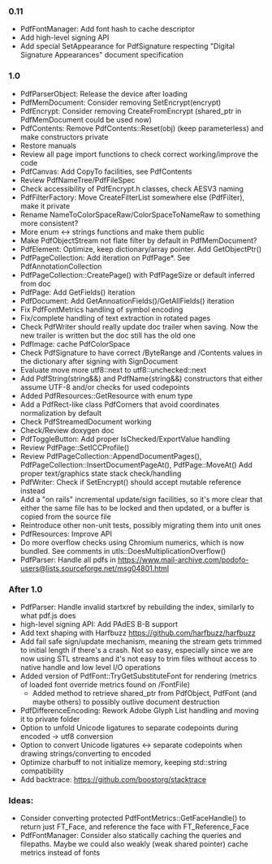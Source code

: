 ### 0.11
- PdfFontManager: Add font hash to cache descriptor
- Add high-level signing API
- Add special SetAppearance for PdfSignature respecting
  "Digital Signature Appearances" document specification

### 1.0
- PdfParserObject: Release the device after loading
- PdfMemDocument: Consider removing SetEncrypt(encrypt)
- PdfEncrypt: Consider removing CreateFromEncrypt (shared_ptr in PdfMemDocument could be used now)
- PdfContents: Remove PdfContents::Reset(obj) (keep parameterless) and make constructors private
- Restore manuals
- Review all page import functions to check correct working/improve
  the code
- PdfCanvas: Add CopyTo facilities, see PdfContents
- Review PdfNameTree/PdfFileSpec
- Check accessibility of PdfEncrypt.h classes, check AESV3 naming
- PdfFilterFactory: Move CreateFilterList somewhere else (PdfFilter), make it private
- Rename NameToColorSpaceRaw/ColorSpaceToNameRaw to something more consistent?
- More enum <-> strings functions and make them public
- Make PdfObjectStream not flate filter by default in PdfMemDocument?
- PdfElement: Optimize, keep dictionary/array pointer. Add GetObjectPtr()
- PdfPageCollection: Add iteration on PdfPage*. See PdfAnnotationCollection
- PdfPageCollection::CreatePage() with PdfPageSize or default inferred from doc
- PdfPage: Add GetFields() iteration
- PdfDocument: Add GetAnnoationFields()/GetAllFields() iteration
- Fix PdfFontMetrics handling of symbol encoding
- Fix/complete handling of text extraction in rotated pages
- Check PdfWriter should really update doc trailer when saving.
  Now the new trailer is written but the doc still has the old one
- PdfImage: cache PdfColorSpace
- Check PdfSignature to have correct /ByteRange and /Contents
values in the dictionary after signing with SignDocument
- Evaluate move more utf8::next to utf8::unchecked::next
- Add PdfString(string&&) and PdfName(string&&) constructors that
either assume UTF-8 and/or checks for used codepoints
- Added PdfResources::GetResource with enum type
- Add a PdfRect-like class PdfCorners that avoid coordinates normalization
  by default
- Check PdfStreamedDocument working
- Check/Review doxygen doc
- PdfToggleButton: Add proper IsChecked/ExportValue handling
- Review PdfPage::SetICCProfile()
- Review PdfPageCollection::AppendDocumentPages(),
  PdfPageCollection::InsertDocumentPageAt(), PdfPage::MoveAt()
  Add proper text/graphics state stack check/handling
- PdfWriter: Check if SetEncrypt() should accept mutable reference instead
- Add a "on rails" incremental update/sign facilities, so it's more
  clear that either the same file has to be locked and then updated,
  or a buffer is copied from the source file
- Reintroduce other non-unit tests, possibly migrating them into unit ones
- PdfResources: Improve API
- Do more overflow checks using Chromium numerics, which is now
  bundled. See comments in utls::DoesMultiplicationOverflow()
- PdfParser: Handle all pdfs in
  https://www.mail-archive.com/podofo-users@lists.sourceforge.net/msg04801.html

### After 1.0
- PdfParser: Handle invalid startxref by rebuilding the index,
  similarly to what pdf.js does
- high-level signing API: Add PAdES B-B support
- Add text shaping with Harfbuzz https://github.com/harfbuzz/harfbuzz
- Add fail safe sign/update mechanism, meaning the stream gets trimmed
  to initial length if there's a crash. Not so easy, especially since
  we are now using STL streams and it's not easy to trim files
  without access to native handle and low level I/O operations
- Added version of PdfFont::TryGetSubstituteFont for rendering
  (metrics of loaded font override metrics found on /FontFile)
  - Added method to retrieve shared_ptr from PdfObject, PdfFont (and
  maybe others) to possibly outlive document destruction
- PdfDifferenceEncoding: Rework Adobe Glyph List handling and moving it to private folder
- Option to unfold Unicode ligatures to separate codepoints during encoded -> utf8 conversion
- Option to convert Unicode ligatures <-> separate codepoints when drawing strings/converting to encoded
- Optimize charbuff to not initialize memory, keeping std::string compatibility
- Add backtrace: https://github.com/boostorg/stacktrace

### Ideas:
- Consider converting protected PdfFontMetrics::GetFaceHandle() to return just FT_Face,
and reference the face with FT_Reference_Face
- PdfFontManager: Consider also statically caching the queries and filepaths.
  Maybe we could also weakly (weak shared pointer) cache metrics instead of fonts
